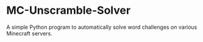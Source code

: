 # MC-Unscramble-Solver
A simple Python program to automatically solve word challenges on various Minecraft servers.
